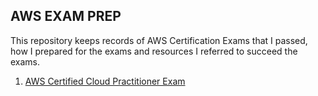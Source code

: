 ## AWS EXAM PREP
This repository keeps records of AWS Certification Exams that I passed, how I prepared for the exams and resources I referred to succeed the exams.
1. [AWS Certified Cloud Practitioner Exam](https://github.com/lydiaz0331/AWS_EXAM_PREP/blob/master/AWS_ACP.md)

